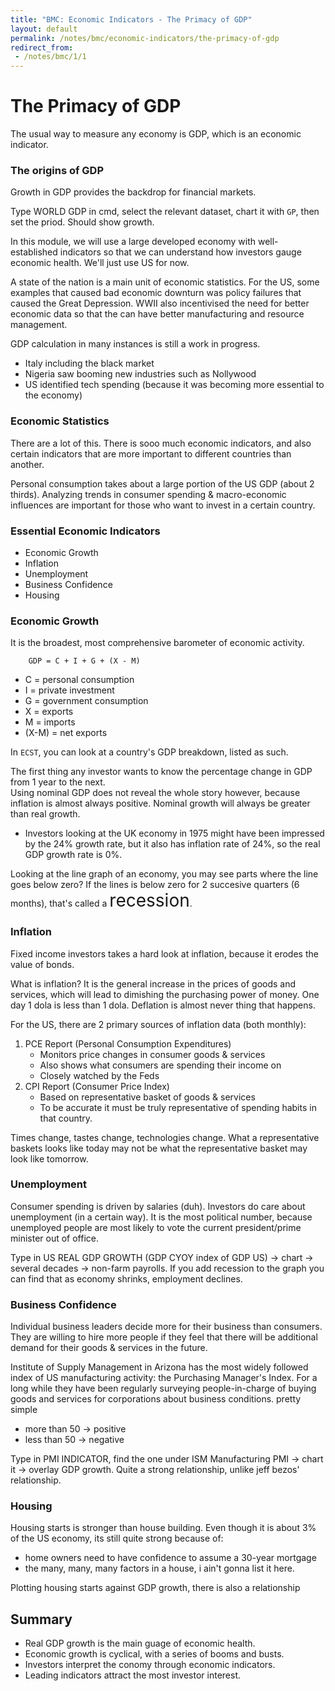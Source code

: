 ```yaml
---
title: "BMC: Economic Indicators - The Primacy of GDP"
layout: default
permalink: /notes/bmc/economic-indicators/the-primacy-of-gdp
redirect_from:
 - /notes/bmc/1/1
---
```


# The Primacy of GDP

The usual way to measure any economy is GDP, which is an economic indicator.  

### The origins of GDP
Growth in GDP provides the backdrop for financial markets. 

Type WORLD GDP in cmd, select the relevant dataset, chart it with `GP`, then set the priod. Should show growth. 

In this module, we will use a large developed economy with well-established indicators so that we can understand how investors gauge economic health. We'll just use US for now. 

A state of the nation is a main unit of economic statistics. For the US, some examples that caused bad economic downturn was policy failures that caused the Great Depression. WWII also incentivised the need for better economic data so that the can have better manufacturing and resource management. 

GDP calculation in many instances is still a work in progress.
- Italy including the black market
- Nigeria saw booming new industries such as Nollywood
- US identified tech spending (because it was becoming more essential to the economy)

### Economic Statistics
There are a lot of this. There is sooo much economic indicators, and also certain indicators that are more important to different countries than another. 

Personal consumption takes about a large portion of the US GDP (about 2 thirds). Analyzing trends in consumer spending & macro-economic influences are important for those who want to invest in a certain country. 

### Essential Economic Indicators
- Economic Growth
- Inflation
- Unemployment
- Business Confidence
- Housing

### Economic Growth
It is the broadest, most comprehensive barometer of economic activity.

```
	GDP = C + I + G + (X - M)
```
- C = personal consumption
- I = private investment
- G = government consumption
- X = exports
- M = imports
- (X-M) = net exports

In `ECST`, you can look at a country's GDP breakdown, listed as such.

The first thing any investor wants to know the percentage change in GDP from 1 year to the next.  
Using nominal GDP does not reveal the whole story however, because inflation is almost always positive. Nominal growth will always be greater than real growth. 
- Investors looking at the UK economy in 1975 might have been impressed by the 24% growth rate, but it also has inflation rate of 24%, so the real GDP growth rate is 0%. 

Looking at the line graph of an economy, you may see parts where the line goes below zero? If the lines is below zero for 2 succesive quarters (6 months), that's called a <span style="font-size:200%;">recession</span>. 

### Inflation
Fixed income investors takes a hard look at inflation, because it erodes the value of bonds.

What is inflation? It is the general increase in the prices of goods and services, which will lead to dimishing the purchasing power of money. One day 1 dola is less than 1 dola. Deflation is almost never thing that happens. 

For the US, there are 2 primary sources of inflation data (both monthly):
1. PCE Report (Personal Consumption Expenditures) 
	- Monitors price changes in consumer goods & services
	- Also shows what consumers are spending their income on
	- Closely watched by the Feds
1. CPI Report (Consumer Price Index)
	- Based on representative basket of goods & services
	- To be accurate it must be truly representative of spending habits in that country. 

Times change, tastes change, technologies change. What a representative baskets looks like today may not be what the representative basket may look like tomorrow. 

### Unemployment
Consumer spending is driven by salaries (duh). Investors do care about unemployment (in a certain way). It is the most political number, because unemployed people are most likely to vote the current president/prime minister out of office. 

Type in US REAL GDP GROWTH (GDP CYOY index of GDP US) -> chart -> several decades -> non-farm payrolls. If you add recession to the graph you can find that as economy shrinks, employment declines. 

### Business Confidence
Individual business leaders decide more for their business than consumers. They are willing to hire more people if they feel that there will be additional demand for their goods & services in the future. 

Institute of Supply Management in Arizona has the most widely followed index of US manufacturing activity: the Purchasing Manager's Index. For a long while they have been regularly surveying people-in-charge of buying goods and services for corporations about business conditions. pretty simple
- more than 50 -> positive
- less than 50 -> negative

Type in PMI INDICATOR, find the one under ISM Manufacturing PMI -> chart it -> overlay GDP growth. Quite a strong relationship, unlike jeff bezos' relationship. 

### Housing
Housing starts is stronger than house building. Even though it is about 3% of the US economy, its still quite strong because of:
- home owners need to have confidence to assume a 30-year mortgage
- the many, many, many factors in a house, i ain't gonna list it here.

Plotting housing starts against GDP growth, there is also a relationship

## Summary
- Real GDP growth is the main guage of economic health. 
- Economic growth is cyclical, with a series of booms and busts. 
- Investors interpret the conomy through economic indicators. 
- Leading indicators attract the most investor interest. 

